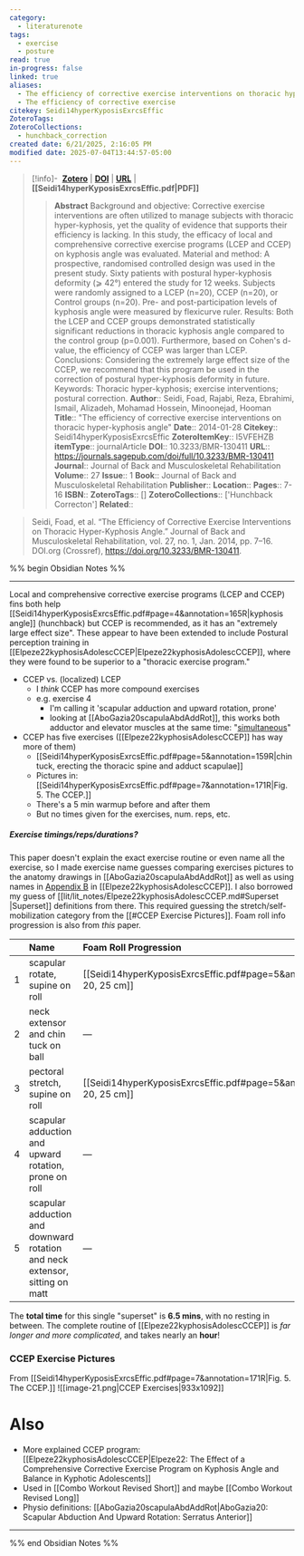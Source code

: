 ```yaml
---
category:
  - literaturenote
tags:
  - exercise
  - posture
read: true
in-progress: false
linked: true
aliases:
  - The efficiency of corrective exercise interventions on thoracic hyper-kyphosis angle
  - The efficiency of corrective exercise
citekey: Seidi14hyperKyposisExrcsEffic
ZoteroTags: 
ZoteroCollections:
  - hunchback_correction
created date: 6/21/2025, 2:16:05 PM
modified date: 2025-07-04T13:44:57-05:00
---
```


> [!info]- &nbsp;[**Zotero**](zotero://select/library/items/I5VFEHZB)  | [**DOI**](https://doi.org/10.3233/BMR-130411) | [**URL**](https://journals.sagepub.com/doi/full/10.3233/BMR-130411) | **[[Seidi14hyperKyposisExrcsEffic.pdf|PDF]]**
>> **Abstract**
> Background and objective: Corrective exercise interventions are often utilized to manage subjects with thoracic hyper-kyphosis, yet the quality of evidence that supports their efficiency is lacking. In this study, the efficacy of local and comprehensive corrective exercise programs (LCEP and CCEP) on kyphosis angle was evaluated.  Material and method: A prospective, randomised controlled design was used in the present study. Sixty patients with postural hyper-kyphosis deformity (⩾ 42°) entered the study for 12 weeks. Subjects were randomly assigned to a LCEP (n=20), CCEP (n=20), or Control groups (n=20). Pre- and post-participation levels of kyphosis angle were measured by flexicurve ruler.  Results: Both the LCEP and CCEP groups demonstrated statistically significant reductions in thoracic kyphosis angle compared to the control group (p=0.001). Furthermore, based on Cohen's d-value, the efficiency of CCEP was larger than LCEP.  Conclusions: Considering the extremely large effect size of the CCEP, we recommend that this program be used in the correction of postural hyper-kyphosis deformity in future.  Keywords: Thoracic hyper-kyphosis; exercise interventions; postural correction.
> > **Author**:: Seidi, Foad,  Rajabi, Reza,  Ebrahimi, Ismail,  Alizadeh, Mohamad Hossein,  Minoonejad, Hooman
> **Title**:: "The efficiency of corrective exercise interventions on thoracic hyper-kyphosis angle"
> **Date**:: 2014-01-28
> **Citekey**:: Seidi14hyperKyposisExrcsEffic
> **ZoteroItemKey**:: I5VFEHZB
> **itemType**:: journalArticle
> **DOI**:: 10.3233/BMR-130411
> **URL**:: https://journals.sagepub.com/doi/full/10.3233/BMR-130411
> **Journal**:: Journal of Back and Musculoskeletal Rehabilitation
> **Volume**:: 27
> **Issue**:: 1
> **Book**:: Journal of Back and Musculoskeletal Rehabilitation
> **Publisher**:: 
> **Location**:: 
> **Pages**:: 7-16
> **ISBN**:: 
> **ZoteroTags**:: []
> **ZoteroCollections**:: ['Hunchback Correcton']
> **Related**::

>  Seidi, Foad, et al. “The Efficiency of Corrective Exercise Interventions on Thoracic Hyper-Kyphosis Angle.” Journal of Back and Musculoskeletal Rehabilitation, vol. 27, no. 1, Jan. 2014, pp. 7–16. DOI.org (Crossref), https://doi.org/10.3233/BMR-130411.

%% begin Obsidian Notes %%
___
Local and comprehensive corrective exercise programs (LCEP and CCEP) fins both help [[Seidi14hyperKyposisExrcsEffic.pdf#page=4&annotation=165R|kyphosis angle]] (hunchback) but CCEP is recommended, as it has an "extremely large effect size".  These appear to have been extended to include Postural perception training in [[Elpeze22kyphosisAdolescCCEP|Elpeze22kyphosisAdolescCCEP]], where they were found to be superior to a "thoracic exercise program."
- CCEP vs. (localized) LCEP
	- I *think* CCEP has more compound exercises
	- e.g. exercise 4
		- I'm calling it 'scapular adduction and upward rotation, prone'
		- looking at [[AboGazia20scapulaAbdAddRot]], this works both adductor and elevator muscles at the same time: "[simultaneous](Seidi14hyperKyposisExrcsEffic.pdf#page=8&annotation=177R)"
- CCEP has five exercises ([[Elpeze22kyphosisAdolescCCEP]] has way more of them)
	- [[Seidi14hyperKyposisExrcsEffic.pdf#page=5&annotation=159R|chin tuck, erecting the thoracic spine and adduct scapulae]]
	- Pictures in: [[Seidi14hyperKyposisExrcsEffic.pdf#page=7&annotation=171R|Fig. 5. The CCEP.]]
	- There's a 5 min warmup before and after them
	- But no times given for the exercises, num. reps, etc.
##### Exercise timings/reps/durations?
This paper doesn't explain the exact exercise routine or even name all the exercise, so I made exercise name guesses comparing exercises pictures to the anatomy drawings in [[AboGazia20scapulaAbdAddRot]] as well as using names in [Appendix B](Elpeze22kyphosisAdolescCCEP.pdf#page=12&annotation=244R) in [[Elpeze22kyphosisAdolescCCEP]].  I also borrowed my guess of [[lit/lit_notes/Elpeze22kyphosisAdolescCCEP.md#Superset  |Superset]] definitions from there. This required guessing the stretch/self-mobilization category from the [[#CCEP Exercise Pictures]].  Foam roll info progression is also from *this* paper. 

|     | Name                                                                        | Foam Roll Progression                                                         | Type     | Duration | Reps |
| :-- | :-------------------------------------------------------------------------- | :---------------------------------------------------------------------------- | -------- | -------- | ---- |
| 1   | scapular rotate, supine on roll                                             | [[Seidi14hyperKyposisExrcsEffic.pdf\#page=5\&annotation=213R\|15, 20, 25 cm]] | stretch  | 30       | 3    |
| 2   | neck extensor and chin tuck on ball                                         | —                                                                             | self-mob | 60       | 2    |
| 3   | pectoral stretch, supine on roll                                            | [[Seidi14hyperKyposisExrcsEffic.pdf\#page=5\&annotation=213R\|15, 20, 25 cm]] | stretch  | 30       | 3    |
| 4   | scapular adduction and upward rotation, prone on roll                       | —                                                                             | self-mob | 60       | 2    |
| 5   | scapular adduction and downward rotation and neck extensor, sitting on matt | —                                                                             | stretch  | 30       | 3    |

The **total time** for this single "superset" is **6.5 mins**, with no resting in between.
The complete routine of [[Elpeze22kyphosisAdolescCCEP]] is *far longer and more complicated*, and takes nearly an **hour**!
### CCEP Exercise Pictures
From  [[Seidi14hyperKyposisExrcsEffic.pdf#page=7&annotation=171R|Fig. 5. The CCEP.]]
![[image-21.png|CCEP Exercises|933x1092]]
# Also
- More explained CCEP program: [[Elpeze22kyphosisAdolescCCEP|Elpeze22: The Effect of a Comprehensive Corrective Exercise Program on Kyphosis Angle and Balance in Kyphotic Adolescents]] 
- Used in [[Combo Workout Revised Short]] and maybe [[Combo Workout Revised Long]]
- Physio definitions: [[AboGazia20scapulaAbdAddRot|AboGazia20: Scapular Abduction And Upward Rotation: Serratus Anterior]] 

___
%% end Obsidian Notes %%

